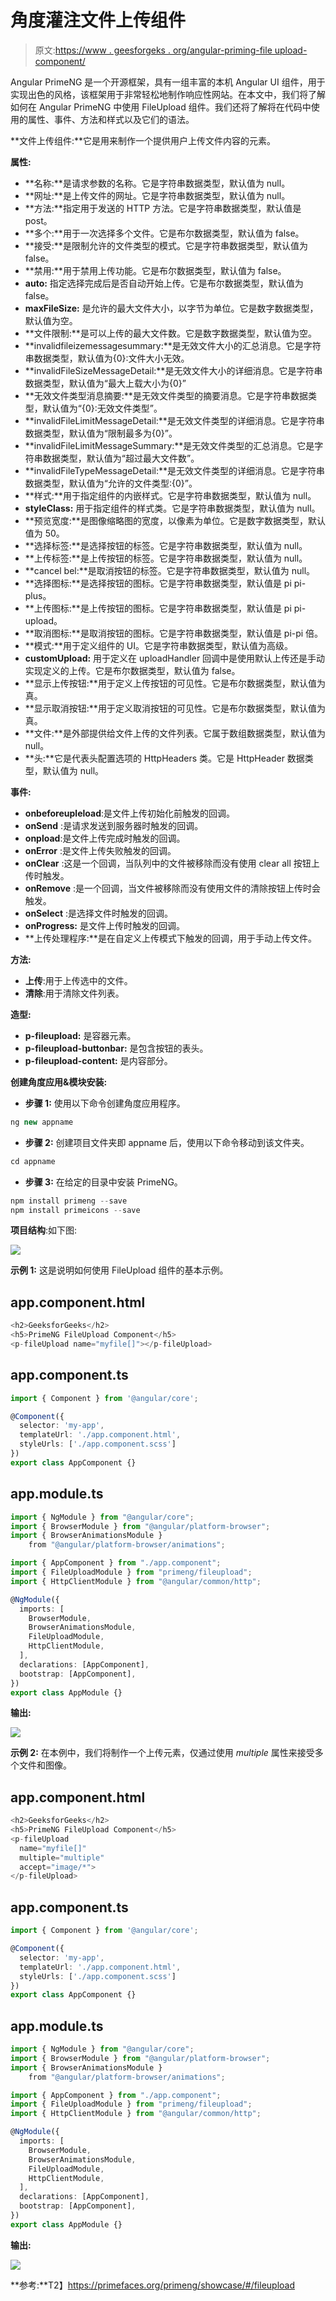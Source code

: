 # 角度灌注文件上传组件

> 原文:[https://www . geesforgeks . org/angular-priming-file upload-component/](https://www.geeksforgeeks.org/angular-primeng-fileupload-component/)

Angular PrimeNG 是一个开源框架，具有一组丰富的本机 Angular UI 组件，用于实现出色的风格，该框架用于非常轻松地制作响应性网站。在本文中，我们将了解如何在 Angular PrimeNG 中使用 FileUpload 组件。我们还将了解将在代码中使用的属性、事件、方法和样式以及它们的语法。

**文件上传组件:**它是用来制作一个提供用户上传文件内容的元素。

**属性:**

*   **名称:**是请求参数的名称。它是字符串数据类型，默认值为 null。
*   **网址:**是上传文件的网址。它是字符串数据类型，默认值为 null。
*   **方法:**指定用于发送的 HTTP 方法。它是字符串数据类型，默认值是 post。
*   **多个:**用于一次选择多个文件。它是布尔数据类型，默认值为 false。
*   **接受:**是限制允许的文件类型的模式。它是字符串数据类型，默认值为 false。
*   **禁用:**用于禁用上传功能。它是布尔数据类型，默认值为 false。
*   **auto:** 指定选择完成后是否自动开始上传。它是布尔数据类型，默认值为 false。
*   **maxFileSize:** 是允许的最大文件大小，以字节为单位。它是数字数据类型，默认值为空。
*   **文件限制:**是可以上传的最大文件数。它是数字数据类型，默认值为空。
*   **invalidfileizemessagesummary:**是无效文件大小的汇总消息。它是字符串数据类型，默认值为{0}:文件大小无效。
*   **invalidFileSizeMessageDetail:**是无效文件大小的详细消息。它是字符串数据类型，默认值为“最大上载大小为{0}”
*   **无效文件类型消息摘要:**是无效文件类型的摘要消息。它是字符串数据类型，默认值为“{0}:无效文件类型”。
*   **invalidFileLimitMessageDetail:**是无效文件类型的详细消息。它是字符串数据类型，默认值为“限制最多为{0}”。
*   **invalidFileLimitMessageSummary:**是无效文件类型的汇总消息。它是字符串数据类型，默认值为“超过最大文件数”。
*   **invalidFileTypeMessageDetail:**是无效文件类型的详细消息。它是字符串数据类型，默认值为“允许的文件类型:{0}”。
*   **样式:**用于指定组件的内嵌样式。它是字符串数据类型，默认值为 null。
*   **styleClass:** 用于指定组件的样式类。它是字符串数据类型，默认值为 null。
*   **预览宽度:**是图像缩略图的宽度，以像素为单位。它是数字数据类型，默认值为 50。
*   **选择标签:**是选择按钮的标签。它是字符串数据类型，默认值为 null。
*   **上传标签:**是上传按钮的标签。它是字符串数据类型，默认值为 null。
*   **cancel bel:**是取消按钮的标签。它是字符串数据类型，默认值为 null。
*   **选择图标:**是选择按钮的图标。它是字符串数据类型，默认值是 pi pi-plus。
*   **上传图标:**是上传按钮的图标。它是字符串数据类型，默认值是 pi pi-upload。
*   **取消图标:**是取消按钮的图标。它是字符串数据类型，默认值是 pi-pi 倍。
*   **模式:**用于定义组件的 UI。它是字符串数据类型，默认值为高级。
*   **customUpload:** 用于定义在 uploadHandler 回调中是使用默认上传还是手动实现定义的上传。它是布尔数据类型，默认值为 false。
*   **显示上传按钮:**用于定义上传按钮的可见性。它是布尔数据类型，默认值为真。
*   **显示取消按钮:**用于定义取消按钮的可见性。它是布尔数据类型，默认值为真。
*   **文件:**是外部提供给文件上传的文件列表。它属于数组数据类型，默认值为 null。
*   **头:**它是代表头配置选项的 HttpHeaders 类。它是 HttpHeader 数据类型，默认值为 null。

**事件:**

*   **onbeforeupleload**:是文件上传初始化前触发的回调。
*   **onSend** :是请求发送到服务器时触发的回调。
*   **onpload**:是文件上传完成时触发的回调。
*   **onError** :是文件上传失败触发的回调。
*   **onClear** :这是一个回调，当队列中的文件被移除而没有使用 clear all 按钮上传时触发。
*   **onRemove** :是一个回调，当文件被移除而没有使用文件的清除按钮上传时会触发。
*   **onSelect** :是选择文件时触发的回调。
*   **onProgress:** 是文件上传时触发的回调。
*   **上传处理程序:**是在自定义上传模式下触发的回调，用于手动上传文件。

**方法:**

*   **上传**:用于上传选中的文件。
*   **清除**:用于清除文件列表。

**造型:**

*   **p-fileupload:** 是容器元素。
*   **p-fileupload-buttonbar:** 是包含按钮的表头。
*   **p-fileupload-content:** 是内容部分。

**创建角度应用&模块安装:**

*   **步骤 1:** 使用以下命令创建角度应用程序。

```ts
ng new appname
```

*   **步骤 2:** 创建项目文件夹即 appname 后，使用以下命令移动到该文件夹。

```ts
cd appname
```

*   **步骤 3:** 在给定的目录中安装 PrimeNG。

```ts
npm install primeng --save
npm install primeicons --save
```

**项目结构**:如下图:

![](img/6e2ac1499ceea2e58d3439c1f9f0d39a.png)

**示例 1:** 这是说明如何使用 FileUpload 组件的基本示例。

## app.component.html

```ts
<h2>GeeksforGeeks</h2>
<h5>PrimeNG FileUpload Component</h5>
<p-fileUpload name="myfile[]"></p-fileUpload>
```

## app.component.ts

```ts
import { Component } from '@angular/core';

@Component({
  selector: 'my-app',
  templateUrl: './app.component.html',
  styleUrls: ['./app.component.scss']
})
export class AppComponent {}
```

## app.module.ts

```ts
import { NgModule } from "@angular/core";
import { BrowserModule } from "@angular/platform-browser";
import { BrowserAnimationsModule } 
    from "@angular/platform-browser/animations";

import { AppComponent } from "./app.component";
import { FileUploadModule } from "primeng/fileupload";
import { HttpClientModule } from "@angular/common/http";

@NgModule({
  imports: [
    BrowserModule,
    BrowserAnimationsModule,
    FileUploadModule,
    HttpClientModule,
  ],
  declarations: [AppComponent],
  bootstrap: [AppComponent],
})
export class AppModule {}
```

**输出:**

![](img/9c7fe561cbd51a222668a1e17c81ac24.png)

**示例 2:** 在本例中，我们将制作一个上传元素，仅通过使用 *multiple* 属性来接受多个文件和图像。

## app.component.html

```ts
<h2>GeeksforGeeks</h2>
<h5>PrimeNG FileUpload Component</h5>
<p-fileUpload
  name="myfile[]"
  multiple="multiple"
  accept="image/*">
</p-fileUpload>
```

## app.component.ts

```ts
import { Component } from '@angular/core';

@Component({
  selector: 'my-app',
  templateUrl: './app.component.html',
  styleUrls: ['./app.component.scss']
})
export class AppComponent {}
```

## app.module.ts

```ts
import { NgModule } from "@angular/core";
import { BrowserModule } from "@angular/platform-browser";
import { BrowserAnimationsModule } 
    from "@angular/platform-browser/animations";

import { AppComponent } from "./app.component";
import { FileUploadModule } from "primeng/fileupload";
import { HttpClientModule } from "@angular/common/http";

@NgModule({
  imports: [
    BrowserModule,
    BrowserAnimationsModule,
    FileUploadModule,
    HttpClientModule,
  ],
  declarations: [AppComponent],
  bootstrap: [AppComponent],
})
export class AppModule {}
```

**输出:**

![](img/c62c65e6df27b6a8bb66733a9b63b789.png)

**参考:**T2】https://primefaces.org/primeng/showcase/#/fileupload